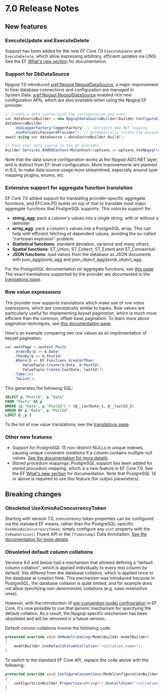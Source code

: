 # 7.0 Release Notes

## New features

### ExecuteUpdate and ExecuteDelete

Support has been added for the new EF Core 7.0 `ExecuteUpdate` and `ExecuteDelete`, which allow expressing arbitrary, efficient updates via LINQ. See the EF [What's new section](https://learn.microsoft.com/ef/core/what-is-new/ef-core-7.0/whatsnew#executeupdate-and-executedelete-bulk-updates) for documentation.

### Support for DbDataSource

Npgsql 7.0 introduced <xref:Npgsql.NpgsqlDataSource>, a major improvement to how database connections and configuration are managed in System.Data. <xref:Npgsql.NpgsqlDataSource> enabled rich new configuration APIs, which are also available when using the Npgsql EF provider:

```csharp
// Create a data source with the configuration you want:
var dataSourceBuilder = new NpgsqlDataSourceBuilder(builder.Configuration.GetConnectionString("MyContext"));
dataSourceBuilder
    .UseLoggerFactory(loggerFactory) // Configure ADO.NET logging
    .UsePeriodicPasswordProvider(); // Automatically rotate the password periodically
await using var dataSource = dataSourceBuilder.Build();

// Pass your data source to the EF provider:
builder.Services.AddDbContext<MyContext>(options => options.UseNpgsql(dataSource);
```

Note that the data source configuration works at the Npgsql ADO.NET layer, and is distinct from EF-level configuration. More improvements are planned in 8.0, to make data source usage more streamlined, especially around type mapping plugins, enums, etc.

### Extensive support for aggregate function translation

EF Core 7.0 added support for translating provider-specific aggregate functions, and EFCore.PG builds on top of that to translate most major aggregate functions that PostgreSQL supports. This unlocks support for:

* **string_agg**: pack a column's values into a single string, with or without a delimiter.
* **array_agg**: pack a column's values into a PostgreSQL array. This can help with efficient fetching of dependent values, avoiding the so-called "cartesian explosion" problem.
* **Statistical functions**: standard deviation, variance and many others.
* **Spatial functions**: ST_Union, ST_Collect, ST_Extent and ST_ConvexHull.
* **JSON functions**: load values from the database as JSON documents with json_agg/jsonb_agg and json_object_agg/jsonb_object_agg.

For the PostgreSQL documentation on aggregate functions, see [this page](https://www.postgresql.org/docs/current/functions-aggregate.html). The exact translations supported by the provider are documented in the [translations page](../mapping/translations.md#aggregate-functions).

### Row value expressions

The provider now supports translations which make use of *row value expressions*, which are conceptually similar to tuples. Row values are particularly useful for implementing *keyset pagination*, which is much more efficient than the common, offset-base pagination. To learn more about pagination techniques, see [this documentation page](https://learn.microsoft.com/ef/core/querying/pagination).

Here's an example comparing two row values as an implementation of keyset pagination:

```csharp
var nextPage = context.Posts
    .OrderBy(b => b.Date)
    .ThenBy(b => b.PostId)
    .Where(b => EF.Functions.GreaterThan(
        ValueTuple.Create(b.Date, b.PostId),
        ValueTuple.Create(lastDate, lastId)))
    .Take(10)
    .ToList();
```

This generates the following SQL:

```sql
SELECT p."PostId", p."Date"
FROM "Posts" AS p
WHERE (p."Date", p."PostId") > (@__lastDate_1, @__lastId_2)
ORDER BY p."Date", p."PostId"
LIMIT @__p_3
```

To the list of row value translations, see the [translations page](../mapping/translations.md#row-value-comparisons).

### Other new features

* Support for PostgreSQL 15 non-distinct NULLs in unique indexes, causing unique constraint violations if a column contains multiple null values. [See the documentation for more details](../modeling/indexes.md#treating-nulls-as-non-distinct).
* Stored procedure mappings: PostgreSQL support has been added for *stored procedure mapping*, which is a new feature in EF Core 7.0. See the EF [What's new section](https://learn.microsoft.com/ef/core/what-is-new/ef-core-7.0/whatsnew#stored-procedure-mapping) for documentation. Note that PostgreSQL 14 or above is required to use this feature (for output parameters).

## Breaking changes

### Obsoleted UseXminAsConcurrencyToken

Starting with version 7.0, concurrency token properties can be configured via the standard EF means, rather than the PostgreSQL-specific `UseXminAsConcurrencyToken`; simply configure any `uint` property with the `IsRowVersion()` Fluent API or the `[Timestamp]` Data Annotation. [See the documentation for more details](../modeling/concurrency.md).

### Obsoleted default column collations

Versions 6.0 and below had a mechanism that allowed defining a "default column collation", which is applied individually to every text column by default; this differed from the database collation, which is applied once to the database at creation time. This mechanism was introduced because in PostgreSQL, the database collation is quite limited, and for example does not allow specifying non-deterministic collations (e.g. case-insensitive ones).

However, with the introduction of [pre-convention model configuration](https://docs.microsoft.com/ef/core/modeling/bulk-configuration#pre-convention-configuration) in EF Core, it's now possible to use that generic mechanism for specifying the default collation. As a result, the Npgsql-specific mechanism has been obsoleted and will be removed in a future version.

Default column collations involve the following code:

```c#
protected override void OnModelCreating(ModelBuilder modelBuilder)
{
    modelBuilder.UseDefaultColumnCollation("<collation_name>");
}
```

To switch to the standard EF Core API, replace the code above with the following:

```c#
protected override void ConfigureConventions(ModelConfigurationBuilder configurationBuilder)
{
    configurationBuilder.Properties<string>().UseCollation("<collation_name>");
}
```
